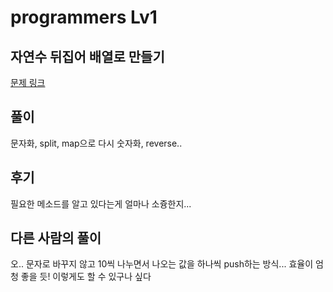 # programmers Lv1

## 자연수 뒤집어 배열로 만들기

[문제 링크](https://programmers.co.kr/learn/courses/30/lessons/12932)

## 풀이

문자화, split, map으로 다시 숫자화, reverse.. 

## 후기

필요한 메소드를 알고 있다는게 얼마나 소즁한지... 

## 다른 사람의 풀이

오.. 문자로 바꾸지 않고 10씩 나누면서 나오는 값을 하나씩 push하는 방식... 효율이 엄청 좋을 듯!
이렇게도 할 수 있구나 싶다 